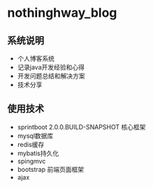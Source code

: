 # nothinghway_blog

## 系统说明

- 个人博客系统
- 记录java开发经验和心得
- 开发问题总结和解决方案
- 技术分享

## 使用技术

- sprintboot 2.0.0.BUILD-SNAPSHOT 核心框架
- mysql数据库
- redis缓存
- mybatis持久化
- spingmvc
- bootstrap 前端页面框架
- ajax


